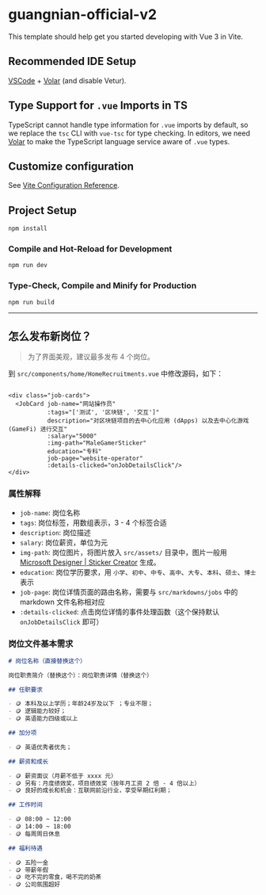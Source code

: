 # guangnian-official-v2

This template should help get you started developing with Vue 3 in Vite.

## Recommended IDE Setup

[VSCode](https://code.visualstudio.com/) + [Volar](https://marketplace.visualstudio.com/items?itemName=Vue.volar) (and disable Vetur).

## Type Support for `.vue` Imports in TS

TypeScript cannot handle type information for `.vue` imports by default, so we replace the `tsc` CLI with `vue-tsc` for type checking. In editors, we need [Volar](https://marketplace.visualstudio.com/items?itemName=Vue.volar) to make the TypeScript language service aware of `.vue` types.

## Customize configuration

See [Vite Configuration Reference](https://vitejs.dev/config/).

## Project Setup

```sh
npm install
```

### Compile and Hot-Reload for Development

```sh
npm run dev
```

### Type-Check, Compile and Minify for Production

```sh
npm run build
```

---

## 怎么发布新岗位？

> 为了界面美观，建议最多发布 4 个岗位。

到 `src/components/home/HomeRecruitments.vue` 中修改源码，如下：

```vue

<div class="job-cards">
  <JobCard job-name="网站操作员"
           :tags="['测试', '区块链', '交互']"
           description="对区块链项目的去中心化应用 (dApps) 以及去中心化游戏 (GameFi) 进行交互"
           :salary="5000"
           :img-path="MaleGamerSticker"
           education="专科"
           job-page="website-operator"
           :details-clicked="onJobDetailsClick"/>
</div>
```

### 属性解释

- `job-name`: 岗位名称
- `tags`: 岗位标签，用数组表示，3 - 4 个标签合适
- `description`: 岗位描述
- `salary`: 岗位薪资，单位为元
- `img-path`: 岗位图片，将图片放入 `src/assets/` 目录中，图片一般用 [Microsoft Designer | Sticker Creator](https://designer.microsoft.com/sticker-creator) 生成。
- `education`: 岗位学历要求，用 `小学`、`初中`、`中专`、`高中`、`大专`、`本科`、`硕士`、`博士` 表示
- `job-page`: 岗位详情页面的路由名称，需要与 `src/markdowns/jobs` 中的 markdown 文件名称相对应
- `:details-clicked`: 点击岗位详情的事件处理函数（这个保持默认 `onJobDetailsClick` 即可）

### 岗位文件基本需求

```markdown
# 岗位名称（直接替换这个）

岗位职责简介（替换这个）：岗位职责详情（替换这个）

## 任职要求

- 🪙 本科及以上学历；年龄24岁及以下 ；专业不限； 
- 🪙 逻辑能力较好； 
- 🪙 英语能力四级或以上

## 加分项

- 🪙 英语优秀者优先；

## 薪资和成长

- 🪙 薪资面议（月薪不低于 xxxx 元） 
- 🪙 另有：月度绩效奖，项目绩效奖（按年月工资 2 倍 - 4 倍以上） 
- 🪙 良好的成长和机会：互联网前沿行业，享受早期红利期；

## 工作时间

- 🪙 08:00 ~ 12:00 
- 🪙 14:00 ~ 18:00 
- 🪙 每周周日休息

## 福利待遇

- 🪙 五险一金
- 🪙 带薪年假
- 🪙 吃不完的零食，喝不完的奶茶 
- 🪙 公司氛围超好
```